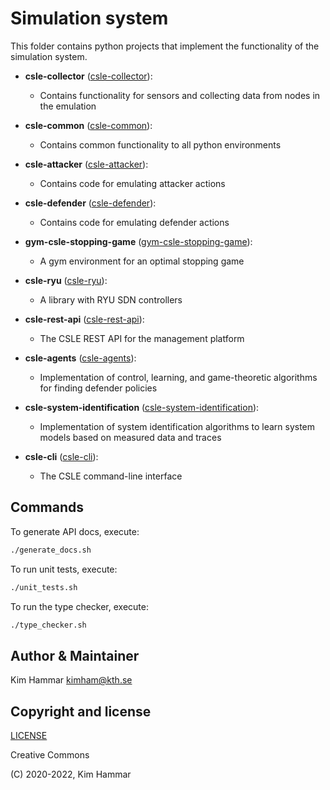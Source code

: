 # Simulation system

This folder contains python projects that implement the functionality of the simulation system.

- **csle-collector** ([csle-collector](./csle-collector)):
  - Contains functionality for sensors and collecting data from nodes in the emulation

- **csle-common** ([csle-common](./csle-common)):
    - Contains common functionality to all python environments

- **csle-attacker** ([csle-attacker](./csle-attacker)):
  - Contains code for emulating attacker actions

- **csle-defender** ([csle-defender](./csle-defender)):
  - Contains code for emulating defender actions
    
- **gym-csle-stopping-game** ([gym-csle-stopping-game](./gym-csle-stopping-game)):
    - A gym environment for an optimal stopping game

- **csle-ryu** ([csle-ryu](./csle-ryu)):
  - A library with RYU SDN controllers

- **csle-rest-api** ([csle-rest-api](./csle-rest-api)):
  - The CSLE REST API for the management platform

- **csle-agents** ([csle-agents](./csle-agents)):
  - Implementation of control, learning, and game-theoretic algorithms for finding defender policies

- **csle-system-identification** ([csle-system-identification](./csle-system-identification)):
  - Implementation of system identification algorithms to learn system models based on measured data and traces

- **csle-cli** ([csle-cli](./csle-cli)):
  - The CSLE command-line interface

## Commands
To generate API docs, execute:
```bash
./generate_docs.sh
```

To run unit tests, execute:
```bash
./unit_tests.sh
```

To run the type checker, execute:
```bash
./type_checker.sh
```

## Author & Maintainer

Kim Hammar <kimham@kth.se>

## Copyright and license

[LICENSE](../../LICENSE.md)

Creative Commons

(C) 2020-2022, Kim Hammar